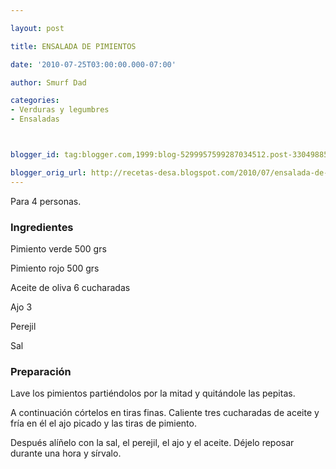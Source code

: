 ```yaml
---

layout: post

title: ENSALADA DE PIMIENTOS

date: '2010-07-25T03:00:00.000-07:00'

author: Smurf Dad

categories:
- Verduras y legumbres
- Ensaladas



blogger_id: tag:blogger.com,1999:blog-5299957599287034512.post-3304988523160060486

blogger_orig_url: http://recetas-desa.blogspot.com/2010/07/ensalada-de-pimientos.html
---
```


Para 4 personas.

<h3>Ingredientes</h3>

Pimiento verde 500 grs

Pimiento rojo 500 grs

Aceite de oliva 6 cucharadas

Ajo 3

Perejil

Sal

<h3>Preparación</h3>

Lave los pimientos partiéndolos por la mitad y quitándole las pepitas.

A continuación córtelos en tiras finas. Caliente tres cucharadas de aceite y fría en él el ajo picado y las tiras de pimiento.

Después alíñelo con la sal, el perejil, el ajo y el aceite. Déjelo reposar durante una hora y sírvalo.

